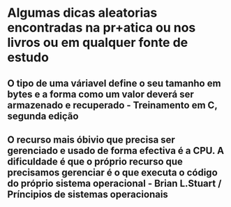 # Algumas dicas aleatorias encontradas na pr+atica ou nos livros ou em qualquer fonte de estudo

## O tipo de uma váriavel define o seu tamanho em bytes e a forma como um valor deverá ser armazenado e recuperado - Treinamento em C, segunda edição

## O recurso mais óbivio que precisa ser gerenciado e usado de forma efectiva é a CPU. A dificuldade é que o próprio recurso que precisamos gerenciar é o que executa o código do próprio sistema operacional - Brian L.Stuart / Príncipios de sistemas operacionais
